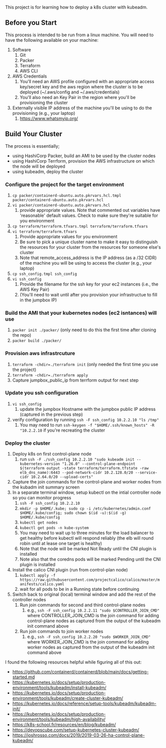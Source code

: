 This project is for learning how to deploy a k8s cluster with kubeadm.

## Before you Start
This process is intended to be run from a linux machine.  You will need to have the following available on your machine:
1. Software
    1. Git
    3. Packer
    4. Terraform
    5. AWS CLI
2. AWS Credentials
    1. You'll need an AWS profile configured with an appropriate access key/secret key and the aws region where the cluster is to be deployed  (~/.aws/config and ~/.aws/credentials)
    2. You'll also need an Key Pair in the region where you'll be provisioning the cluster
3. Externally visible IP address of the machine you'll be using to do the provisioning (e.g., your laptop)
    1. https://www.whatsmyip.org/


## Build Your Cluster

The process is essentially;
- using HashiCorp Packer, build an AMI to be used by the cluster nodes
- using HashiCorp Terrform, provision the AWS infrastructure on which the node will be deployed
- using kubeadm, deploy the cluster

### Configure the project for the target environment
1. `cp packer/containerd-ubuntu.auto.pkrvars.hcl.tmpl packer/containerd-ubuntu.auto.pkrvars.hcl`
1. `vi packer/containerd-ubuntu.auto.pkrvars.hcl`
    1. provide appropriate values.  Note that commented out variables have 'reasonable' default values.  Check to make sure they're suitable for you environment
1. `cp terraform/terraform.tfvars.tmpl terraform/terraform.tfvars`
1. `vi terraform/terraform.tfvars`
    1. Provide appropriate values for you environment
    1. Be sure to pick a unique cluster name to make it easy to distinguish the resources for your cluster from the resources for someone else's cluster
    1. Note that remote_access_address is the IP address (as a /32 CIDR) of the machine you will be using to access the cluster (e.g., your laptop)
1. `cp ssh_config.tmpl ssh_config`
1. `vi ssh_config`
    1. Provide the filename for the ssh key for your ec2 instances (i.e., the AWS Key Pair)
    2. (You'll need to wait until after you provision your infrastructue to fill in the jumpbox IP)
        
### Build the AMI that your kubernetes nodes (ec2 isntances) will use
1. `packer init ./packer/`    (only need to do this the first time after cloning the repo)
1. `packer build ./packer/`

### Provision aws infrastrcuture
1. `terraform -chdir=./terraform init` (only needed the first time you use the project)
1. `terraform -chdir=./terraform apply`
1. Capture jumpbox_public_ip from terrform output for next step

### Update you ssh configuration
1. `vi ssh_config`
    1. update the jumpbox Hostname with the jumpbox public IP address (captured in the previous step)
1. verify configuration by running `ssh -F ssh_config 10.2.2.10 "ls /tmp"`
   1. You may need to run `ssh-keygen -f "$HOME/.ssh/known_hosts" -R "10.2.2.10` if you're recreating the cluster

### Deploy the cluster
1. Deploy k8s on first control-plane node
    1. run `ssh -F ./ssh_config 10.2.2.10 "sudo kubeadm init --kubernetes-version "1.26.0" --control-plane-endpoint $(terraform output -state terraform/terraform.tfstate -raw elb_dns_name):6443 --pod-network-cidr 10.2.128.0/20 --service-cidr 10.2.64.0/20 --upload-certs"`
1. Capture the join commands for the control-plane and worker nodes from the kubadm init summary screen
1. In a separate terminal window, setup kubectl on the intial controller node so you can monitor progress
    1. `ssh -F ssh_config 10.2.2.10` 
    1. `mkdir -p $HOME/.kube; sudo cp -i /etc/kubernetes/admin.conf $HOME/.kube/config; sudo chown $(id -u):$(id -g) $HOME/.kube/config`
    1. `kubectl get nodes`
    1. `kubectl get pods -n kube-system`
    1. You may need to wait up to three minutes for the load balancer to get healthy before kubectl will respond reliably (the elb will round robin until at lease one target is healthy)
    1. Note that the node will be marked Not Ready until the CNI plugin is installed
    1. Note also that the coredns pods will be marked Pending until the CNI plugin is installed
1. 	Install the calico CNI plugin (run from control-plan node)
    1. `kubectl apply -f https://raw.githubusercontent.com/projectcalico/calico/master/manifests/calico.yaml`
    1. wait for all pods to be in a Running state before continuing
1. Switch back to original (local) terminal window and add the rest of the controller nodes
    1.  Run join commands for second and third control-plane nodes
        1. e.g., `ssh -F ssh_config 10.2.2.11 "sudo $CONTROLLER_JOIN_CMD"` where CONTROLLER_JOIN_CMD is the join command for adding control-plane nodes as captured from the output of the kubeadm init command above
    1.  Run join commands to join worker nodes
        1. e.g., `ssh -F ssh_config 10.2.2.20 "sudo $WORKER_JOIN_CMD"` where WORKER_JOIN_CMD is the join command for adding worker nodes as captured from the output of the kubeadm init command above


I found the following resources helpful while figuring all of this out:

- https://github.com/containerd/containerd/blob/main/docs/getting-started.md
- https://kubernetes.io/docs/setup/production-environment/tools/kubeadm/install-kubeadm/
- https://kubernetes.io/docs/setup/production-environment/tools/kubeadm/create-cluster-kubeadm/
- https://kubernetes.io/docs/reference/setup-tools/kubeadm/kubeadm-init/
- https://kubernetes.io/docs/setup/production-environment/tools/kubeadm/high-availability/
- https://k8s-school.fr/resources/en/blog/kubeadm/
- https://devopscube.com/setup-kubernetes-cluster-kubeadm/
- https://joshrosso.com/docs/2019/2019-03-26-ha-control-plane-kubeadm/
